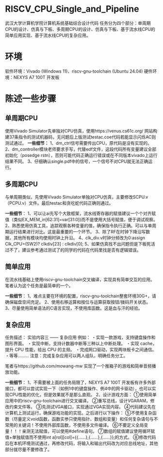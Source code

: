 # RISCV_CPU_Single_and_Pipeline
 武汉大学计算机学院计算机系统基础综合设计代码
任务分为四个部分：单周期CPU的设计、仿真与下板、多周期CPU的设计、仿真与下板、基于流水线CPU的简单应用实现、基于流水线CPU的复杂应用。
# 环境
软件环境：Vivado (Windows 11)、riscv-gnu-toolchain (Ubuntu 24.04)
硬件环境：NEXYS A7 100T 开发板
# 陈述一些步骤
## 单周期CPU
使用Vivado Simulator先单独对CPU仿真，使用https://venus.cs61c.org/ 网站构建37条指令的测试机器码，无问题后上版测试testac.coe代码若能显示闪烁AC则测试通过。
**一些细节：**
1、dm_ctrl信号需要传出CPU，原代码是没有实现的。
2、dm_controller模块老师要求手写，代替edf文件，这段代码所有变量建议全部初始化（posedge rstn），否则可能代码正确运行错误或在不同版本vivado上运行结果不同。
3、仔细确认single.pdf中的信号，一个信号不对CPU就无法正确运行。
## 多周期CPU
与单周期类似，先使用Vivado Simulator单独对CPU仿真，主要修改SCPU.v（PCPU.v）文件。最后testac和贪吃蛇代码正确则通过。

**一些细节**：
1、可以让ai先写个大致框架，流水线寄存器的赋值建议一个个对齐赋值（类似EX_MEM_in[62:31]=var[31:0])而不是使用大括号赋值，便于调试观察。
2、熟悉使用仿真工具，追踪观察各种变量的值，确保指令执行正确。可以与单周期运行结果进行对比。这是最重要的一个环节。
3、除了RF在时钟下降沿写数据，其他所有模块均使用时钟上升沿。
4、clk_div.v时钟分频改为0:assign Clk_CPU=(SW2)? clkdiv[23] : clkdiv[0];
5、如果仿真找不出问题但是下板死活过不了，建议参考通过测试了的同学的代码在代码里找是否有逻辑错误。

## 简单应用
在流水线基础上使用riscv-gnu-toolchain交叉编译，实现具有简单交互的应用。笔者认为这个任务是最简单的一个。

**一些细节**：
1、难点主要在环境的配置，riscv-gnu-toolchain整套环境30G+，请确保磁盘空间充足。
2、使用右移运算和按位与运算获取按钮/拨码开关状态。
3、尽量使用简单语法的C语言实现，不使用库函数。这是血与汗的经验。

## 复杂应用
任务描述：
实验内容三 —— 复杂应用
例如：
・实现一款游戏，支持键盘操作和图形界面。
・实现中断，支持计数器中断等三种以上中断处理。
・实现 cache，提升 CPU 性能，给出 CPU 的主频。
・完成网口驱动，实现两块板卡之间通信。
・等等………
注意：完成复杂应用可以两人组队，明确任务分工。

笔者与https://github.com/mowang-mw 实现了一个推箱子的游戏和简单音频播放功能。

**一些细节**：
1、不需要被上面的任务局限了，NEXYS A7 100T 开发板有许多外部接口，都可以尝试实现一下（如例1中的键盘操作、例4中的网卡驱动），也可以实现CPU性能的优化，但是效果就不是那么直观。
2、设计游戏方面：
①使用简单应用中的riscv-gnu-toolchain进行交叉编译。
②重写总线，设计VGARAM，修改约束文件等。
③先测试VGA接口，实现通过VGA实现内容。
④代码建议先在计算机上测试运行，确保游戏功能的实现。之后进行以下操作：
⑤不使用复杂函数（尽量定义void函数，函数实参只使用指针、数组和变量）和任何复杂语句与不常用的关键词！不使用外部库函数，不使用多文件编译。
⑥不要定义全局变量！！！亲测无法赋值，可以使用#define语句。
⑦数组的赋值建议使用循环赋值+单独赋值而不使用int a[rol][col]={{……},{……},{……}};的方式。
⑧修改代码后在本机环境测试通过，再修改代码，将输入和输出代码改为对应总线地址，其他部分就尽量不要修改了。
